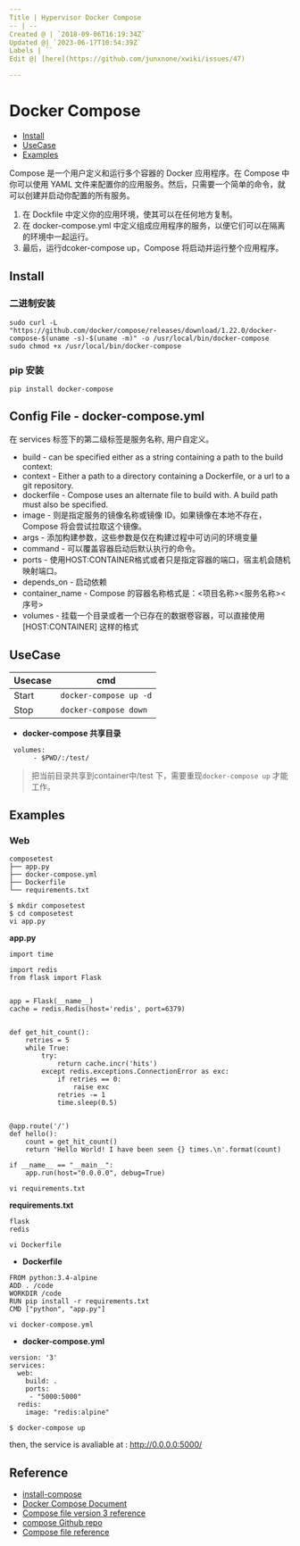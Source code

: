 ```yaml
---
Title | Hypervisor Docker Compose
-- | --
Created @ | `2018-09-06T16:19:34Z`
Updated @| `2023-06-17T10:54:39Z`
Labels | ``
Edit @| [here](https://github.com/junxnone/xwiki/issues/47)

---
```



# Docker Compose

- [Install](#Install)
- [UseCase](#usecase)
- [Examples](#examples)

Compose 是一个用户定义和运行多个容器的 Docker 应用程序。在 Compose 中你可以使用 YAML 文件来配置你的应用服务。然后，只需要一个简单的命令，就可以创建并启动你配置的所有服务。

1. 在 Dockfile 中定义你的应用环境，使其可以在任何地方复制。
2. 在 docker-compose.yml 中定义组成应用程序的服务，以便它们可以在隔离的环境中一起运行。
3. 最后，运行dcoker-compose up，Compose 将启动并运行整个应用程序。




## Install 
### 二进制安装
```
sudo curl -L "https://github.com/docker/compose/releases/download/1.22.0/docker-compose-$(uname -s)-$(uname -m)" -o /usr/local/bin/docker-compose
sudo chmod +x /usr/local/bin/docker-compose
```
### pip 安装
```
pip install docker-compose
```

## Config File - docker-compose.yml
在 services 标签下的第二级标签是服务名称, 用户自定义。

- build - can be specified either as a string containing a path to the build context:
- context - Either a path to a directory containing a Dockerfile, or a url to a git repository.
- dockerfile - Compose uses an alternate file to build with. A build path must also be specified.
- image - 则是指定服务的镜像名称或镜像 ID。如果镜像在本地不存在，Compose 将会尝试拉取这个镜像。
- args - 添加构建参数，这些参数是仅在构建过程中可访问的环境变量
- command - 可以覆盖容器启动后默认执行的命令。
- ports - 使用HOST:CONTAINER格式或者只是指定容器的端口，宿主机会随机映射端口。
- depends_on - 启动依赖
- container_name -  Compose 的容器名称格式是：<项目名称><服务名称><序号>
- volumes - 挂载一个目录或者一个已存在的数据卷容器，可以直接使用 [HOST:CONTAINER] 这样的格式


## UseCase

Usecase | cmd
-- | --
Start | `docker-compose up -d`
Stop | `docker-compose down`

- **docker-compose 共享目录**

```
 volumes:
      - $PWD/:/test/
```
> 把当前目录共享到container中/test 下，需要重现`docker-compose up` 才能工作。


## Examples
### Web

```
composetest
├── app.py
├── docker-compose.yml
├── Dockerfile
└── requirements.txt
```

```
$ mkdir composetest
$ cd composetest
vi app.py
```
**app.py**
```
import time

import redis
from flask import Flask


app = Flask(__name__)
cache = redis.Redis(host='redis', port=6379)


def get_hit_count():
    retries = 5
    while True:
        try:
            return cache.incr('hits')
        except redis.exceptions.ConnectionError as exc:
            if retries == 0:
                raise exc
            retries -= 1
            time.sleep(0.5)


@app.route('/')
def hello():
    count = get_hit_count()
    return 'Hello World! I have been seen {} times.\n'.format(count)

if __name__ == "__main__":
    app.run(host="0.0.0.0", debug=True)
```
```
vi requirements.txt
```
**requirements.txt**
```
flask
redis
```
```
vi Dockerfile
```

- **Dockerfile**

```
FROM python:3.4-alpine
ADD . /code
WORKDIR /code
RUN pip install -r requirements.txt
CMD ["python", "app.py"]
```
```
vi docker-compose.yml
```

- **docker-compose.yml**

```
version: '3'
services:
  web:
    build: .
    ports:
     - "5000:5000"
  redis:
    image: "redis:alpine"
```
```
$ docker-compose up
```
then, the service is avaliable at : http://0.0.0.0:5000/


## Reference
- [install-compose](https://docs.docker.com/compose/install/#install-compose)
- [Docker Compose Document](https://docs.docker.com/compose/)
- [Compose file version 3 reference](https://docs.docker.com/compose/compose-file/#compose-and-docker-compatibility-matrix)
- [compose Github repo](https://github.com/docker/compose/)
- [Compose file  reference](https://docs.docker.com/compose/compose-file/)
